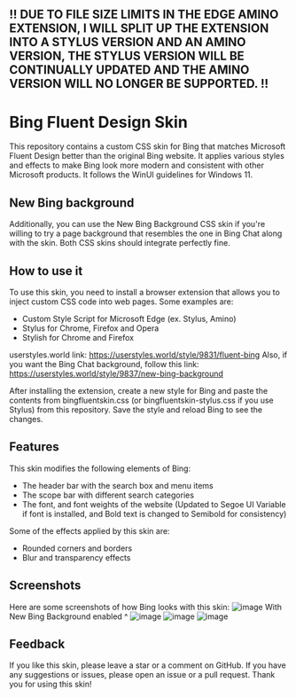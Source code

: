 ## !! DUE TO FILE SIZE LIMITS IN THE EDGE AMINO EXTENSION, I WILL SPLIT UP THE EXTENSION INTO A STYLUS VERSION AND AN AMINO VERSION, THE STYLUS VERSION WILL BE CONTINUALLY UPDATED AND THE AMINO VERSION WILL NO LONGER BE SUPPORTED. !!

# Bing Fluent Design Skin

This repository contains a custom CSS skin for Bing that matches Microsoft Fluent Design better than the original Bing website. It applies various styles and effects to make Bing look more modern and consistent with other Microsoft products. It follows the WinUI guidelines for Windows 11.

## New Bing background

Additionally, you can use the New Bing Background CSS skin if you're willing to try a page background that resembles the one in Bing Chat along with the skin. Both CSS skins should integrate perfectly fine.

## How to use it

To use this skin, you need to install a browser extension that allows you to inject custom CSS code into web pages. Some examples are:

- Custom Style Script for Microsoft Edge (ex. Stylus, Amino)
- Stylus for Chrome, Firefox and Opera
- Stylish for Chrome and Firefox

userstyles.world link: https://userstyles.world/style/9831/fluent-bing
Also, if you want the Bing Chat background, follow this link: https://userstyles.world/style/9837/new-bing-background

After installing the extension, create a new style for Bing and paste the contents from bingfluentskin.css (or bingfluentskin-stylus.css if you use Stylus) from this repository. Save the style and reload Bing to see the changes.

## Features

This skin modifies the following elements of Bing:

- The header bar with the search box and menu items
- The scope bar with different search categories
- The font, and font weights of the website (Updated to Segoe UI Variable if font is installed, and Bold text is changed to Semibold for consistency)

Some of the effects applied by this skin are:

- Rounded corners and borders
- Blur and transparency effects

## Screenshots

Here are some screenshots of how Bing looks with this skin:
![image](https://github.com/tobyisawesome/bing-fluent-skin/assets/71511385/4e9ef912-5934-4699-8cf8-f0cbbb570838)
With New Bing Background enabled ^
![image](https://github.com/tobyisawesome/bing-fluent-skin/assets/71511385/defbffcb-9853-4243-ba5c-802e17770aa4)
![image](https://github.com/tobyisawesome/bing-fluent-skin/assets/71511385/eae62ad3-f387-452e-a817-f34bb20a1384)
![image](https://github.com/tobyisawesome/bing-fluent-skin/assets/71511385/bfb0e1c0-ac07-411f-9236-7b3204d39bd1)

## Feedback

If you like this skin, please leave a star or a comment on GitHub. If you have any suggestions or issues, please open an issue or a pull request. Thank you for using this skin!

